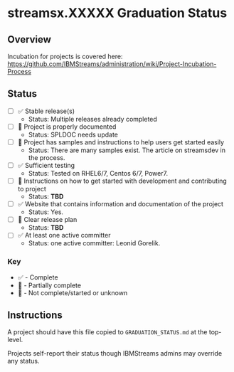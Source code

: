 # streamsx.XXXXX Graduation Status


## Overview
Incubation for projects is covered here: https://github.com/IBMStreams/administration/wiki/Project-Incubation-Process

## Status

- [ ] :white_check_mark: Stable release(s)
  * Status: Multiple releases already completed
- [ ] :large_orange_diamond: Project is properly documented
  * Status: SPLDOC needs update
- [ ] :large_orange_diamond: Project has samples and instructions to help users get started easily
  * Status: There are many samples exist. The article on streamsdev in the process.
- [ ] :white_check_mark: Sufficient testing
  * Status: Tested on RHEL6/7, Centos 6/7, Power7.
- [ ] :red_circle: Instructions on how to get started with development and contributing to project
  * Status: **TBD**
- [ ] :white_check_mark: Website that contains information and documentation of the project
  * Status: Yes.
- [ ] :red_circle: Clear release plan
  * Status: **TBD**
- [ ] :white_check_mark: At least one active committer
  * Status: one active committer: Leonid Gorelik.

### Key
* :white_check_mark: - Complete
* :large_orange_diamond: - Partially complete
* :red_circle: - Not complete/started or unknown

## Instructions
A project should have this file copied to `GRADUATION_STATUS.md` at the top-level.

Projects self-report their status though IBMStreams admins may override any status.
